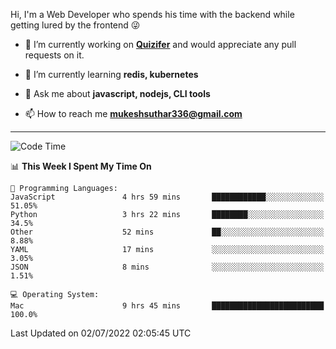 Hi, I'm a Web Developer who spends his time with the backend while getting lured by the frontend 😜

- 🔭 I’m currently working on **[Quizifer](https://github.com/SutharMukesh/Quizifer/)** and would appreciate any pull requests on it.

- 🌱 I’m currently learning **redis, kubernetes**

- 💬 Ask me about **javascript, nodejs, CLI tools**

- 📫 How to reach me **mukeshsuthar336@gmail.com**

---
<!--START_SECTION:waka-->
![Code Time](http://img.shields.io/badge/Code%20Time-0%20secs-blue)

📊 **This Week I Spent My Time On** 

```text
💬 Programming Languages: 
JavaScript               4 hrs 59 mins       ████████████░░░░░░░░░░░░░   51.05% 
Python                   3 hrs 22 mins       ████████░░░░░░░░░░░░░░░░░   34.5% 
Other                    52 mins             ██░░░░░░░░░░░░░░░░░░░░░░░   8.88% 
YAML                     17 mins             ░░░░░░░░░░░░░░░░░░░░░░░░░   3.05% 
JSON                     8 mins              ░░░░░░░░░░░░░░░░░░░░░░░░░   1.51%

💻 Operating System: 
Mac                      9 hrs 45 mins       █████████████████████████   100.0%

```


 Last Updated on 02/07/2022 02:05:45 UTC
<!--END_SECTION:waka-->
